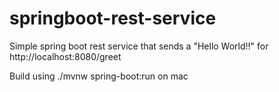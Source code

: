 # springboot-rest-service

Simple spring boot rest service that sends a "Hello World!!" for http://localhost:8080/greet

Build using ./mvnw spring-boot:run on mac


